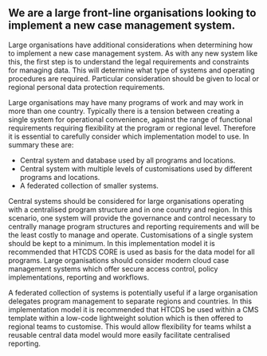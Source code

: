 ## We are a large front-line organisations looking to implement a new case management system.
	
Large organisations have additional considerations when determining how to implement a new case management system. As with any new system like this, the first step is to understand the legal requirements and constraints for managing data. This will determine what type of systems and operating procedures are required. Particular consideration should be given to local or regional personal data protection requirements.
	
Large organisations may have many programs of work and may work in more than one country. Typically there is a tension between creating a single system for operational convenience, against the range of functional requirements requiring flexibility at the program or regional level. Therefore it is essential to carefully consider which implementation model to use. In summary these are:
	
* Central system and database used by all programs and locations.
* Central system with multiple levels of customisations used by different programs and locations.
* A federated collection of smaller systems.

Central systems should be considered for large organisations operating with a centralised program structure and in one country and region. In this scenario, one system will provide the governance and control necessary to centrally manage program structures and reporting requirements and will be the least costly to manage and operate. Customisations of a single system should be kept to a minimum. In this implementation model it is recommended that HTCDS CORE is used as basis for the data model for all programs. Large organisations should consider modern cloud case management systems which offer secure access control, policy implementations, reporting and workflows.
	
A federated collection of systems is potentially useful if a large organisation delegates program management to separate regions and countries. In this implementation model it is recommended that HTCDS be used within a CMS template within a low-code lightweight solution which is then offered to regional teams to customise. This would allow flexibility for teams whilst a reusable central data model would more easily facilitate centralised reporting.
